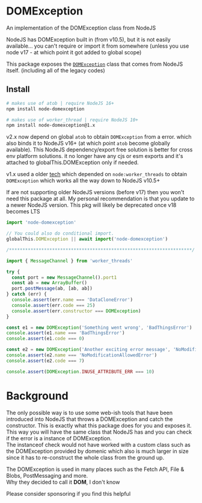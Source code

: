 # DOMException
An implementation of the DOMException class from NodeJS

NodeJS has DOMException built in (from v10.5), but it is not easily available... you can't require or import it from somewhere (unless you use node v17 - at which point it got added to global scope)

This package exposes the [`DOMException`](https://developer.mozilla.org/en-US/docs/Web/API/DOMException) class that comes from NodeJS itself. (including all of the legacy codes)

## Install

```bash
# makes use of atob | require NodeJS 16+
npm install node-domexception

# makes use of worker_thread | require NodeJS 10+
npm install node-domexception@1.x
```

v2.x now depend on global `atob` to obtain `DOMException` from a error.
which also binds it to NodeJS v16+ (at which point `atob` become globally available).
This NodeJS dependency/export free solution is better for cross env platform solutions.
it no longer have any cjs or esm exports and it's attached to globalThis.DOMException only if needed.

v1.x used a older [tech](https://github.com/jimmywarting/node-domexception/blob/c2024740c6502f80ad2f62c8ad58d6cec61b05f3/index.js) which depended on `node:worker_threads` to obtain
`DOMException` which works all the way down to NodeJS v10.5+

If are not supporting older NodeJS versions (before v17) then you won't need this package at all.
My personal recommendation is that you update to a newer NodeJS version.
This pkg will likely be deprecated once v18 becomes LTS

```js
import 'node-domexception'

// You could also do conditional import.
globalThis.DOMException || await import('node-domexception')

/********************************************************************/

import { MessageChannel } from 'worker_threads'

try {
  const port = new MessageChannel().port1
  const ab = new ArrayBuffer()
  port.postMessage(ab, [ab, ab])
} catch (err) {
  console.assert(err.name === 'DataCloneError')
  console.assert(err.code === 25)
  console.assert(err.constructor === DOMException)
}

const e1 = new DOMException('Something went wrong', 'BadThingsError')
console.assert(e1.name === 'BadThingsError')
console.assert(e1.code === 0)

const e2 = new DOMException('Another exciting error message', 'NoModificationAllowedError')
console.assert(e2.name === 'NoModificationAllowedError')
console.assert(e2.code === 7)

console.assert(DOMException.INUSE_ATTRIBUTE_ERR === 10)
```

# Background

The only possible way is to use some web-ish tools that have been introduced into NodeJS that throws a DOMException and catch the constructor. This is exactly what this package does for you and exposes it.<br>
This way you will have the same class that NodeJS has and you can check if the error is a instance of DOMException.<br>
The instanceof check would not have worked with a custom class such as the DOMException provided by domenic which also is much larger in size since it has to re-construct the whole class from the ground up.

The DOMException is used in many places such as the Fetch API, File & Blobs, PostMessaging and more. <br>
Why they decided to call it **DOM**, I don't know

Please consider sponsoring if you find this helpful
